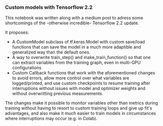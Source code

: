 ### Custom models with Tensorflow 2.2

This notebook was written along with a medium post to adress some shortcomings of the -otherwise incredible- Tensorflow 2.2 update.

It proposes:

* A CustomModel subclass of tf.keras.Model with custom save/load functions that can save the model in a much more adaptible and generalized way than the default ones.
* A way to overwrite train_step() and make_train_function() so that one can extract variables from the training graph, even in multi-GPU configurations
* Custom Callback functions that work with the aforementioned changes to avoid errors, allow more control over what variables are logged/printed, and use custom checkpoints to resume training after interruptions without issues with model and optimizer weights and without overwritting previous measurements.

The changes make it possible to monitor variables other than metrics during training without having to resort to custom training loops and give up fit's advantages, and also make it much easier to train models in circumstances where interruptions may occur (e.g. in Colab).
